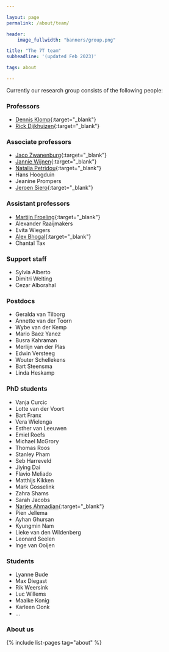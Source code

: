 ```yaml
---

layout: page
permalink: /about/team/

header:
    image_fullwidth: "banners/group.png"

title: "The 7T team"
subheadline: '(updated Feb 2023)'

tags: about

---
```


Currently our research group consists of the following people:

### Professors

- [Dennis Klomp](https://www.umcutrecht.nl/en/research/researchers/klomp-dwj){:target="_blank"}
- [Rick Dijkhuizen](https://www.umcutrecht.nl/en/research/researchers/dijkhuizen-rick-m-rm){:target="_blank"}

### Associate professors

- [Jaco Zwanenburg](https://www.umcutrecht.nl/en/research/researchers/zwanenburg-jaco-j-m-jjm){:target="_blank"}
- [Jannie Wijnen](https://www.umcutrecht.nl/en/research/researchers/wijnen-jannie-jp){:target="_blank"}
- [Natalia Petridou](https://www.umcutrecht.nl/en/research/researchers/petridou-n){:target="_blank"}
- Hans Hoogduin
- Jeanine Prompers
- [Jeroen Siero](https://www.umcutrecht.nl/en/research/researchers/siero-jcw){:target="_blank"}

### Assistant professors

- [Martijn Froeling](https://www.umcutrecht.nl/en/research/researchers/froeling-martijn-m){:target="_blank"}
- Alexander Raaijmakers
- Evita Wiegers
- [Alex Bhogal](https://www.seevr.nl/){:target="_blank"}
- Chantal Tax

### Support staff

- Sylvia Alberto
- Dimitri Welting
- Cezar Alborahal

### Postdocs

- Geralda van Tilborg
- Annette van der Toorn
- Wybe van der Kemp
- Mario Baez Yanez
- Busra Kahraman
- Merlijn van der Plas
- Edwin Versteeg
- Wouter Schellekens
- Bart Steensma
- Linda Heskamp

### PhD students

- Vanja Curcic
- Lotte van der Voort
- Bart Franx
- Vera Wielenga
- Esther van Leeuwen
- Emiel Roefs
- Michael McGrory
- Thomas Roos
- Stanley Pham
- Seb Harreveld
- Jiying Dai
- Flavio Meliado
- Matthijs Kikken
- Mark Gosselink
- Zahra Shams
- Sarah Jacobs
- [Narjes Ahmadian](https://www.linkedin.com/in/narjes-ahmadian-553119107){:target="_blank"}
- Pien Jellema
- Ayhan Ghursan
- Kyungmin Nam
- Lieke van den Wildenberg
- Leonard Seelen
- Inge van Ooijen

### Students

- Lyanne Bude
- Max Diegast
- Rik Weersink
- Luc Willems
- Maaike Konig
- Karleen Oonk
- ...

### About us

{% include list-pages tag="about" %}

